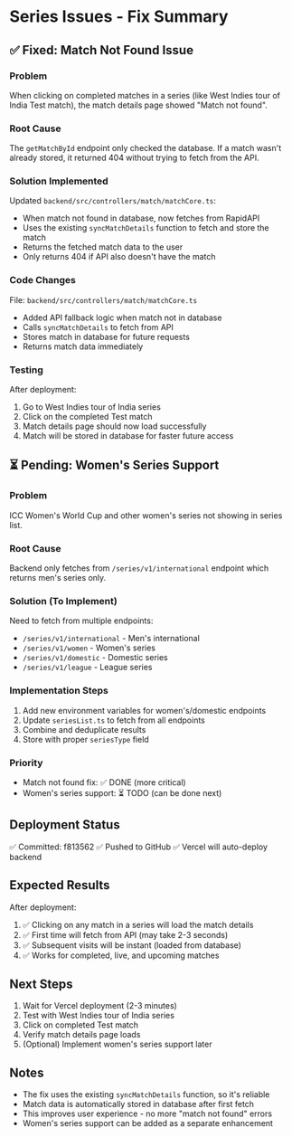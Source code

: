 # Series Issues - Fix Summary

## ✅ Fixed: Match Not Found Issue

### Problem
When clicking on completed matches in a series (like West Indies tour of India Test match), the match details page showed "Match not found".

### Root Cause
The `getMatchById` endpoint only checked the database. If a match wasn't already stored, it returned 404 without trying to fetch from the API.

### Solution Implemented
Updated `backend/src/controllers/match/matchCore.ts`:
- When match not found in database, now fetches from RapidAPI
- Uses the existing `syncMatchDetails` function to fetch and store the match
- Returns the fetched match data to the user
- Only returns 404 if API also doesn't have the match

### Code Changes
File: `backend/src/controllers/match/matchCore.ts`
- Added API fallback logic when match not in database
- Calls `syncMatchDetails` to fetch from API
- Stores match in database for future requests
- Returns match data immediately

### Testing
After deployment:
1. Go to West Indies tour of India series
2. Click on the completed Test match
3. Match details page should now load successfully
4. Match will be stored in database for faster future access

## ⏳ Pending: Women's Series Support

### Problem
ICC Women's World Cup and other women's series not showing in series list.

### Root Cause
Backend only fetches from `/series/v1/international` endpoint which returns men's series only.

### Solution (To Implement)
Need to fetch from multiple endpoints:
- `/series/v1/international` - Men's international
- `/series/v1/women` - Women's series
- `/series/v1/domestic` - Domestic series
- `/series/v1/league` - League series

### Implementation Steps
1. Add new environment variables for women's/domestic endpoints
2. Update `seriesList.ts` to fetch from all endpoints
3. Combine and deduplicate results
4. Store with proper `seriesType` field

### Priority
- Match not found fix: ✅ DONE (more critical)
- Women's series support: ⏳ TODO (can be done next)

## Deployment Status

✅ Committed: f813562
✅ Pushed to GitHub
✅ Vercel will auto-deploy backend

## Expected Results

After deployment:
1. ✅ Clicking on any match in a series will load the match details
2. ✅ First time will fetch from API (may take 2-3 seconds)
3. ✅ Subsequent visits will be instant (loaded from database)
4. ✅ Works for completed, live, and upcoming matches

## Next Steps

1. Wait for Vercel deployment (2-3 minutes)
2. Test with West Indies tour of India series
3. Click on completed Test match
4. Verify match details page loads
5. (Optional) Implement women's series support later

## Notes

- The fix uses the existing `syncMatchDetails` function, so it's reliable
- Match data is automatically stored in database after first fetch
- This improves user experience - no more "match not found" errors
- Women's series support can be added as a separate enhancement
